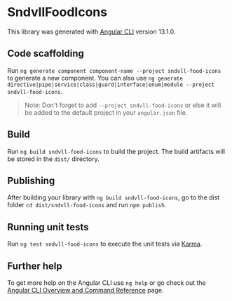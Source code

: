 # SndvllFoodIcons

This library was generated with [Angular CLI](https://github.com/angular/angular-cli) version 13.1.0.

## Code scaffolding

Run `ng generate component component-name --project sndvll-food-icons` to generate a new component. You can also use `ng generate directive|pipe|service|class|guard|interface|enum|module --project sndvll-food-icons`.
> Note: Don't forget to add `--project sndvll-food-icons` or else it will be added to the default project in your `angular.json` file. 

## Build

Run `ng build sndvll-food-icons` to build the project. The build artifacts will be stored in the `dist/` directory.

## Publishing

After building your library with `ng build sndvll-food-icons`, go to the dist folder `cd dist/sndvll-food-icons` and run `npm publish`.

## Running unit tests

Run `ng test sndvll-food-icons` to execute the unit tests via [Karma](https://karma-runner.github.io).

## Further help

To get more help on the Angular CLI use `ng help` or go check out the [Angular CLI Overview and Command Reference](https://angular.io/cli) page.

